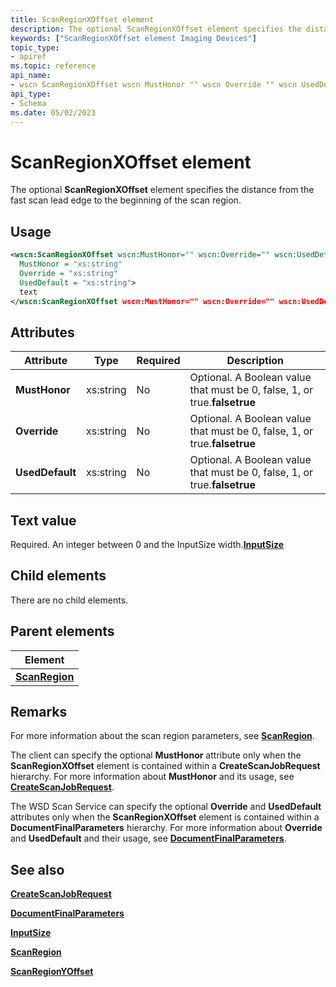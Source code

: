 ```yaml
---
title: ScanRegionXOffset element
description: The optional ScanRegionXOffset element specifies the distance from the fast scan lead edge to the beginning of the scan region.
keywords: ["ScanRegionXOffset element Imaging Devices"]
topic_type:
- apiref
ms.topic: reference
api_name:
- wscn ScanRegionXOffset wscn MustHonor "" wscn Override "" wscn UsedDefault ""
api_type:
- Schema
ms.date: 05/02/2023
---
```


# ScanRegionXOffset element

The optional **ScanRegionXOffset** element specifies the distance from the fast scan lead edge to the beginning of the scan region.

## Usage

```xml
<wscn:ScanRegionXOffset wscn:MustHonor="" wscn:Override="" wscn:UsedDefault=""
  MustHonor = "xs:string"
  Override = "xs:string"
  UsedDefault = "xs:string">
  text
</wscn:ScanRegionXOffset wscn:MustHonor="" wscn:Override="" wscn:UsedDefault="">
```

## Attributes

| Attribute | Type | Required | Description |
|--|--|--|--|
| **MustHonor** | xs:string | No | Optional. A Boolean value that must be 0, false, 1, or true.**falsetrue** |
| **Override** | xs:string | No | Optional. A Boolean value that must be 0, false, 1, or true.**falsetrue** |
| **UsedDefault** | xs:string | No | Optional. A Boolean value that must be 0, false, 1, or true.**falsetrue** |

## Text value

Required. An integer between 0 and the InputSize width.[**InputSize**](inputsize.md)

## Child elements

There are no child elements.

## Parent elements

| Element |
|--|
| [**ScanRegion**](scanregion.md) |

## Remarks

For more information about the scan region parameters, see [**ScanRegion**](scanregion.md).

The client can specify the optional **MustHonor** attribute only when the **ScanRegionXOffset** element is contained within a **CreateScanJobRequest** hierarchy. For more information about **MustHonor** and its usage, see [**CreateScanJobRequest**](createscanjobrequest.md).

The WSD Scan Service can specify the optional **Override** and **UsedDefault** attributes only when the **ScanRegionXOffset** element is contained within a **DocumentFinalParameters** hierarchy. For more information about **Override** and **UsedDefault** and their usage, see [**DocumentFinalParameters**](documentfinalparameters.md).

## See also

[**CreateScanJobRequest**](createscanjobrequest.md)

[**DocumentFinalParameters**](documentfinalparameters.md)

[**InputSize**](inputsize.md)

[**ScanRegion**](scanregion.md)

[**ScanRegionYOffset**](scanregionyoffset.md)
